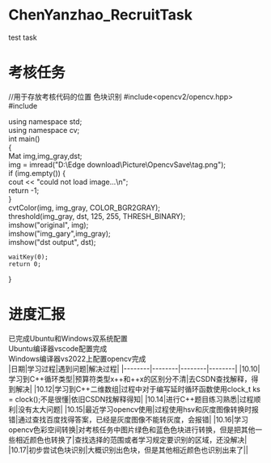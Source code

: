 # ChenYanzhao_RecruitTask
test task
# 考核任务
//用于存放考核代码的位置
色块识别
#include<opencv2/opencv.hpp>  
#include<iostream>  
  
using namespace std;  
using namespace cv;  
int main()  
{  
	Mat img,img_gray,dst;  
	img = imread("D:\\Edge download\\Picture\\OpencvSave\\tag.png");  
	if (img.empty()) {  
		cout << "could not load image...\n";  
		return -1;  
	}  
	cvtColor(img, img_gray, COLOR_BGR2GRAY);  
	threshold(img_gray, dst, 125, 255, THRESH_BINARY);  
	imshow("original", img);  
	imshow("img_gary",img_gray);  
	imshow("dst output", dst);  
  
	waitKey(0);  
	return 0;  
}

# 进度汇报
已完成Ubuntu和Windows双系统配置  
     Ubuntu编译器vscode配置完成  
     Windows编译器vs2022上配置opencv完成  
|日期|学习过程|遇到问题|解决过程|
|--------|--------|--------|--------|
|10.10|学习到C++循环类型|预算符类型x++和++x的区别分不清|去CSDN查找解释，得到解决|
|10.12|学习到C++二维数组|过程中对于编写延时循环函数使用clock_t ks = clock();不是很懂|依旧CSDN找解释得知|
|10.14|进行C++题目练习熟悉|过程顺利|没有太大问题|
|10.15|最近学习opencv使用|过程使用hsv和灰度图像转换时报错|通过查找百度找得答案，已经是灰度图像不能转灰度，会报错|
|10.16|学习opencv色彩空间转换|对考核任务中图片绿色和蓝色色块进行转换，但是把其他一些相近颜色也转换了|查找选择的范围或者学习规定要识别的区域，还没解决|
|10.17|初步尝试色块识别|大概识别出色块，但是其他相近颜色也识别出来了||
